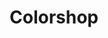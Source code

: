 ---
title: "Colorshop"
url: /ciudad-autonoma-de-buenos-aires/colorshop-avenida-cordoba/
shop: pintura
---